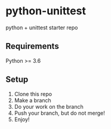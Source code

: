 # python-unittest

python + unittest starter repo

## Requirements

Python >= 3.6

## Setup

1. Clone this repo
2. Make a branch
3. Do your work on the branch
4. Push your branch, but do not merge!
5. Enjoy!

